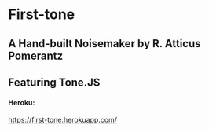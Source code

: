 # First-tone
## A Hand-built Noisemaker by R. Atticus Pomerantz
## Featuring Tone.JS

#### Heroku: 
https://first-tone.herokuapp.com/

